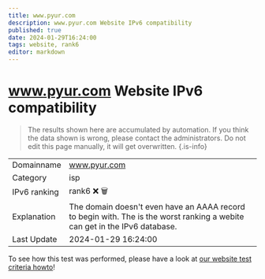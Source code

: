 ```yaml
---
title: www.pyur.com
description: www.pyur.com Website IPv6 compatibility
published: true
date: 2024-01-29T16:24:00
tags: website, rank6
editor: markdown
---
```


# www.pyur.com Website IPv6 compatibility

> The results shown here are accumulated by automation. If you think the data shown is wrong, please contact the administrators. 
> Do not edit this page manually, it will get overwritten.
{.is-info}


|   |   |
| - | - |
| Domainname | www.pyur.com
| Category | isp |
| IPv6 ranking | rank6 :x: :wastebasket: |
| Explanation | The domain doesn't even have an AAAA record to begin with. The is the worst ranking a webite can get in the IPv6 database. |
| Last Update | 2024-01-29 16:24:00 |

To see how this test was performed, please have a look at [our website test criteria howto](/howto/testcriteria/website)!

